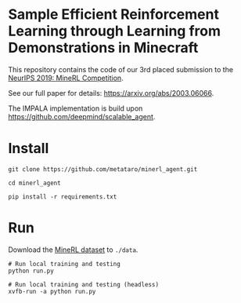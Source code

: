# Sample Efficient Reinforcement Learning through Learning from Demonstrations in Minecraft

This repository contains the code of our 3rd placed submission to the [NeurIPS 2019: MineRL Competition](https://www.aicrowd.com/challenges/neurips-2019-minerl-competition).

See our full paper for details: https://arxiv.org/abs/2003.06066.

The IMPALA implementation is build upon https://github.com/deepmind/scalable_agent.

# Install

```shell script
git clone https://github.com/metataro/minerl_agent.git 

cd minerl_agent

pip install -r requirements.txt
```

# Run

Download the [MineRL dataset](https://minerl.io/dataset/) to ``./data``.

```shell script
# Run local training and testing
python run.py

# Run local training and testing (headless)
xvfb-run -a python run.py
```